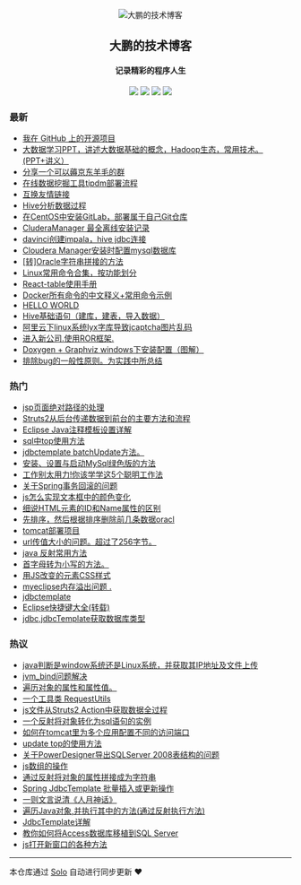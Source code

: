 <p align="center"><img alt="大鹏的技术博客" src="https://img.hacpai.com/avatar/1565780516017_1565850859855.png"></p><h2 align="center">
大鹏的技术博客
</h2>

<h4 align="center">记录精彩的程序人生</h4>
<p align="center"><a title="大鹏的技术博客" target="_blank" href="https://github.com/sq8852161/solo-blog"><img src="https://img.shields.io/github/last-commit/sq8852161/solo-blog.svg?style=flat-square&color=FF9900"></a>
<a title="GitHub repo size in bytes" target="_blank" href="https://github.com/sq8852161/solo-blog"><img src="https://img.shields.io/github/repo-size/sq8852161/solo-blog.svg?style=flat-square"></a>
<a title="Solo Version" target="_blank" href="https://github.com/b3log/solo/releases"><img src="https://img.shields.io/badge/solo-3.6.3-f1e05a.svg?style=flat-square&color=blueviolet"></a>
<a title="Hits" target="_blank" href="https://github.com/b3log/hits"><img src="https://hits.b3log.org/sq8852161/solo-blog.svg"></a></p>

### 最新

* [我在 GitHub 上的开源项目](https://www.ppaiss.com/my-github-repos)
* [大数据学习PPT，讲述大数据基础的概念，Hadoop生态，常用技术。(PPT+讲义）](https://www.ppaiss.com/articles/2019/09/12/1568271032173.html)
* [分享一个可以薅京东羊毛的群](https://www.ppaiss.com/articles/2019/09/10/1568086880582.html)
* [在线数据挖掘工具tipdm部署流程](https://www.ppaiss.com/articles/2019/09/02/1567416890451.html)
* [互换友情链接](https://www.ppaiss.com/articles/2019/08/29/1567061835295.html)
* [Hive分析数据过程](https://www.ppaiss.com/articles/2019/08/28/1566974661348.html)
* [在CentOS中安装GitLab，部署属于自己Git仓库](https://www.ppaiss.com/articles/2019/08/27/1566878399484.html)
* [CluderaManager 最全离线安装记录](https://www.ppaiss.com/articles/2019/08/20/1566283984393.html)
* [davinci创建impala，hive jdbc连接](https://www.ppaiss.com/articles/2019/08/20/1566261724832.html)
* [Cloudera Manager安装时配置mysql数据库](https://www.ppaiss.com/articles/2019/08/20/1566261519103.html)
* [[转]Oracle字符串拼接的方法](https://www.ppaiss.com/articles/2019/08/19/1566182605293.html)
* [Linux常用命令合集，按功能划分](https://www.ppaiss.com/articles/2019/08/17/1566054118774.html)
* [React-table使用手册](https://www.ppaiss.com/react-table1.html)
* [Docker所有命令的中文释义+常用命令示例](https://www.ppaiss.com/articles/2019/08/15/1565851445410.html)
* [HELLO WORLD](https://www.ppaiss.com/hello.html)
* [Hive基础语句（建库，建表，导入数据）](https://www.ppaiss.com/articles/2019/03/08/1566182611401.html)
* [阿里云下linux系统lyx字库导致jcaptcha图片乱码](https://www.ppaiss.com/articles/2018/10/26/1566182609849.html)
* [进入新公司.使用ROR框架.](https://www.ppaiss.com/articles/2017/11/15/1566182600360.html)
* [Doxygen + Graphviz windows下安装配置（图解）](https://www.ppaiss.com/articles/2015/01/09/1566182610469.html)
* [排除bug的一般性原则。为实践中所总结](https://www.ppaiss.com/articles/2014/12/10/1566182608377.html)

### 热门

* [jsp页面绝对路径的处理](https://www.ppaiss.com/articles/2014/12/10/1566182609178.html)
* [Struts2从后台传递数据到前台的主要方法和流程](https://www.ppaiss.com/articles/2014/02/10/1566182602524.html)
* [Eclipse Java注释模板设置详解](https://www.ppaiss.com/articles/2014/04/21/1566182614809.html)
* [sql中top使用方法](https://www.ppaiss.com/articles/2014/02/23/1566182614053.html)
* [jdbctemplate batchUpdate方法。](https://www.ppaiss.com/articles/2014/03/14/1566182605734.html)
* [安装、设置与启动MySql绿色版的方法](https://www.ppaiss.com/articles/2014/03/29/1566182603558.html)
* [工作别太用力!你该学学这5个聪明工作法](https://www.ppaiss.com/articles/2014/04/16/1566182614267.html)
* [关于Spring事务回滚的问题](https://www.ppaiss.com/articles/2014/04/01/1566182607680.html)
* [js怎么实现文本框中的颜色变化](https://www.ppaiss.com/articles/2014/04/01/1566182608918.html)
* [细说HTML元素的ID和Name属性的区别](https://www.ppaiss.com/articles/2014/02/10/1566182606752.html)
* [先排序，然后根据排序删除前几条数据oracl](https://www.ppaiss.com/articles/2014/02/23/1566182610191.html)
* [tomcat部署项目](https://www.ppaiss.com/articles/2014/07/19/1566182613838.html)
* [url传值大小的问题。超过了256字节。](https://www.ppaiss.com/articles/2014/02/16/1566182606456.html)
* [java 反射常用方法](https://www.ppaiss.com/articles/2014/02/27/1566182612694.html)
* [首字母转为小写的方法。](https://www.ppaiss.com/articles/2014/02/20/1566182613090.html)
* [用JS改变的元素CSS样式](https://www.ppaiss.com/articles/2014/04/10/1566182608700.html)
* [myeclipse内存溢出问题 .](https://www.ppaiss.com/articles/2014/09/29/1566182601024.html)
* [jdbctemplate](https://www.ppaiss.com/articles/2014/03/13/1566182609558.html)
* [Eclipse快捷键大全(转载)](https://www.ppaiss.com/articles/2014/02/24/1566182608101.html)
* [jdbc,jdbcTemplate获取数据库类型](https://www.ppaiss.com/articles/2014/04/10/1566182604448.html)

### 热议

* [java判断是window系统还是Linux系统，并获取其IP地址及文件上传](https://www.ppaiss.com/articles/2014/11/06/1566182613436.html)
* [jvm_bind问题解决](https://www.ppaiss.com/articles/2014/02/26/1566182612253.html)
* [遍历对象的属性和属性值。](https://www.ppaiss.com/articles/2014/02/19/1566182611921.html)
* [一个工具类 RequestUtils](https://www.ppaiss.com/articles/2014/07/21/1566182611044.html)
* [js文件从Struts2 Action中获取数据全过程](https://www.ppaiss.com/articles/2014/02/10/1566182610778.html)
* [一个反射将对象转化为sql语句的实例](https://www.ppaiss.com/articles/2014/02/20/1566182614483.html)
* [如何在tomcat里为多个应用配置不同的访问端口](https://www.ppaiss.com/articles/2014/04/01/1566182615296.html)
* [update top的使用方法](https://www.ppaiss.com/articles/2014/03/13/1566182599979.html)
* [关于PowerDesigner导出SQLServer 2008表结构的问题](https://www.ppaiss.com/articles/2014/02/10/1566182601629.html)
* [js数组的操作](https://www.ppaiss.com/articles/2014/02/26/1566182602084.html)
* [通过反射将对象的属性拼接成为字符串](https://www.ppaiss.com/articles/2014/02/22/1566182603064.html)
* [Spring JdbcTemplate 批量插入或更新操作](https://www.ppaiss.com/articles/2014/03/14/1566182604104.html)
* [一则文言说清《人月神话》](https://www.ppaiss.com/articles/2014/04/16/1566182604800.html)
* [遍历Java对象,并执行其中的方法(通过反射执行方法)](https://www.ppaiss.com/articles/2014/02/19/1566182604993.html)
* [JdbcTemplate详解](https://www.ppaiss.com/articles/2014/03/04/1566182606158.html)
* [教你如何将Access数据库移植到SQL Server](https://www.ppaiss.com/articles/2014/04/01/1566182606992.html)
* [js打开新窗口的各种方法](https://www.ppaiss.com/articles/2014/02/10/1566182607308.html)

---

本仓库通过 [Solo](https://github.com/b3log/solo) 自动进行同步更新 ❤️ 